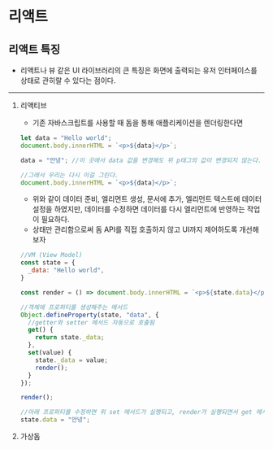 # 리액트



## 리액트 특징

* 리액트나 뷰 같은 UI 라이브러리의 큰 특징은 화면에 출력되는 유저 인터페이스를 상태로 관히랄 수 있다는 점이다.

---

1. 리액티브

   * 기존 자바스크립트를 사용할 때 돔을 통해 애플리케이션을 렌더링한다면

   ~~~javascript
   let data = "Hello world";
   document.body.innerHTML = `<p>${data}</p>`;
   
   data = "안녕"; //이 곳에서 data 값을 변경해도 위 p태그의 값이 변경되지 않는다.
   
   //그래서 우리는 다시 이걸 그린다.
   document.body.innerHTML = `<p>${data}</p>`;
   ~~~

   * 위와 같이 데이터 준비, 엘리먼트 생성, 문서에 추가, 엘리먼트 텍스트에 데이터 설정을 하였지만, 데이터를 수정하면 데이터를 다시 엘리먼트에 반영하는 작업이 필요하다.
   * 상태만 관리함으로써 돔 API를 직접 호출하지 않고 UI까지 제어하도록 개선해보자

   ~~~javascript
   //VM (View Model)
   const state = {
     _data: "Hello world",
   }
   
   const render = () => document.body.innerHTML = `<p>${state.data}</p>`;
   
   //객체에 프로퍼티를 생성해주는 메서드
   Object.defineProperty(state, "data", {
     //getter와 setter 메서드 자동으로 호출됨
     get() {
       return state._data;
     },
     set(value) {
       state._data = value;
       render();
     }
   });
   
   render();
   
   //아래 프로퍼티를 수정하면 위 set 메서드가 실행되고, render가 실행되면서 get 메서드가 또 실행된다.
   state.data = "안녕";
   ~~~

   

2. 가상돔
